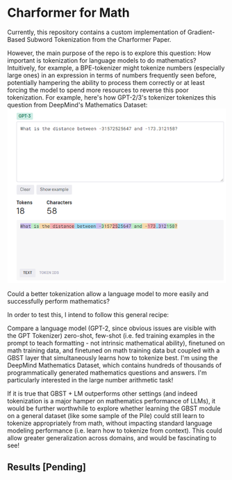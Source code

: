 # Charformer for Math

Currently, this repository contains a custom implementation of Gradient-Based Subword Tokenization from the Charformer Paper. 

However, the main purpose of the repo is to explore this question: How important is tokenization for language models to do mathematics? 
Intuitively, for example, a BPE-tokenizer might tokenize numbers (especially large ones) in an expression in terms of numbers frequently seen before, potentially hampering the ability to process them correctly or at least forcing the model to spend more resources to reverse this poor tokenization. 
For example, here's how GPT-2/3's tokenizer tokenizes this question from DeepMind's Mathematics Dataset: ![](https://github.com/girivad/charformer_for_math/blob/main/presentation/Final%20GPT3%20Tokenization%20Example.png)

Could a better tokenization allow a language model to more easily and successfully perform mathematics?

In order to test this, I intend to follow this general recipe:

Compare a language model (GPT-2, since obvious issues are visible with the GPT Tokenizer) zero-shot, few-shot (i.e. fed training examples in the prompt to teach formatting - not intrinsic mathematical ability), finetuned on math training data, and finetuned on math training data but coupled with a GBST layer that simultaneously learns how to tokenize best. I'm using the DeepMind Mathematics Dataset, which contains hundreds of thousands of programmatically generated mathematics questions and answers. I'm particularly interested in the large number arithmetic task!

If it is true that GBST + LM outperforms other settings (and indeed tokenization is a major hamper on mathematics performance of LLMs), it would be further worthwhile to explore whether learning the GBST module on a general dataset (like some sample of the Pile) could still learn to tokenize appropriately from math, without impacting standard language modeling performance (i.e. learn how to tokenize from context). This could allow greater generalization across domains, and would be fascinating to see!

## Results [Pending]
